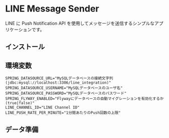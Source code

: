 # LINE Message Sender

LINE に Push Notification API を使用してメッセージを送信するシンプルなアプリケーションです。

## インストール

## 環境変数

```
SPRING_DATASOURCE_URL="MySQLデータベースの接続文字列 (jdbc:mysql://localhost:3306/line_integration)"
SPRING_DATASOURCE_USERNAME="MySQLデータベースのユーザ名"
SPRING_DATASOURCE_PASSWORD="MySQLデータベースのパスワード"
SPRING_FLYWAY_ENABLED="Flywayにデータベースの自動マイグレーションを有効化するか (true|false)"
LINE_CHANNEL_ID="LINE Channel ID"
LINE_PUSH_RATE_PER_MINUTE="1分間あたりのPush回数の上限"
```

## データ準備

